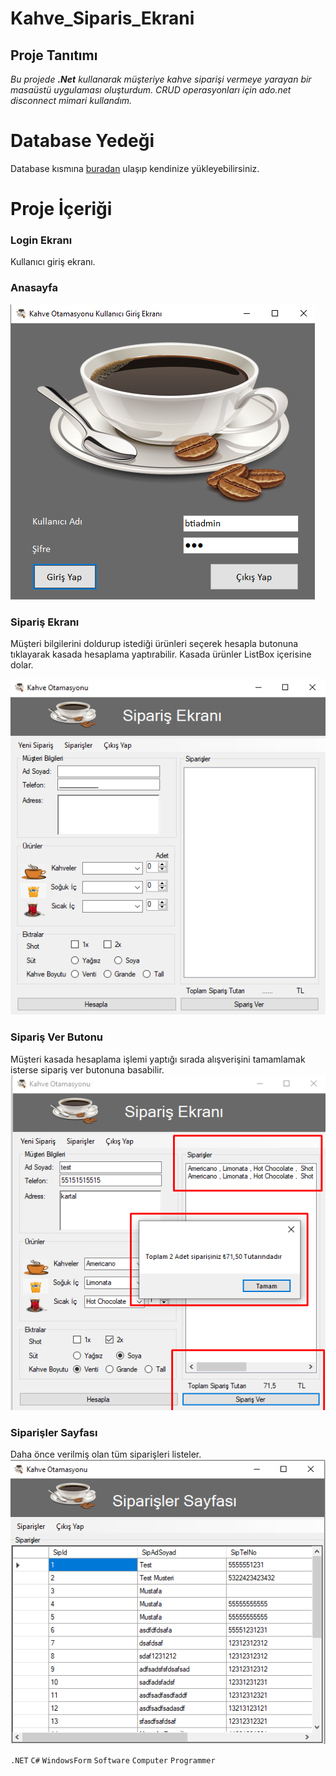 # Kahve_Siparis_Ekrani

## Proje Tanıtımı 

*Bu projede **.Net** kullanarak müşteriye kahve siparişi vermeye yarayan bir masaüstü uygulaması oluşturdum. CRUD operasyonları için ado.net disconnect mimari kullandım.*

# Database Yedeği #
Database kısmına [buradan](https://github.com/emreilhangithub/Kahve_Siparis_Ekrani/tree/master/database) ulaşıp kendinize yükleyebilirsiniz.

# Proje İçeriği #

### Login Ekranı
Kullanıcı giriş ekranı.
### Anasayfa
![GirisEkrani](https://github.com/emreilhangithub/Kahve_Siparis_Ekrani/blob/master/images/GirisEkrani.png)

### Sipariş Ekranı
Müşteri bilgilerini doldurup istediği ürünleri seçerek hesapla butonuna tıklayarak kasada hesaplama yaptırabilir. 
Kasada ürünler ListBox içerisine dolar.


![SiparisEkrani](https://github.com/emreilhangithub/Kahve_Siparis_Ekrani/blob/master/images/SiparisEkrani.png)

### Sipariş Ver Butonu
Müşteri kasada hesaplama işlemi yaptığı sırada alışverişini tamamlamak isterse sipariş ver butonuna basabilir.
![SiparisVer](https://github.com/emreilhangithub/Kahve_Siparis_Ekrani/blob/master/images/SiparisVer.png)

### Siparişler Sayfası
Daha önce verilmiş olan tüm siparişleri listeler.
![VerilenSiparisler](https://github.com/emreilhangithub/Kahve_Siparis_Ekrani/blob/master/images/VerilenSiparisler.png)

```.NET``` ```C#``` ```WindowsForm``` ```Software``` ```Computer``` ```Programmer``` 
